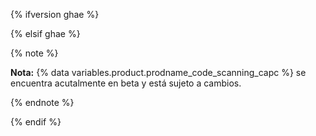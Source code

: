 {% ifversion ghae %}

<!-- Remove this reusable and all references for GA release -->

{% elsif ghae %}

{% note %}

**Nota:** {% data variables.product.prodname_code_scanning_capc %} se encuentra acutalmente en beta y está sujeto a cambios.

{% endnote %}

{% endif %}
